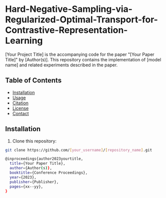 # Hard-Negative-Sampling-via-Regularized-Optimal-Transport-for-Contrastive-Representation-Learning

[Your Project Title] is the accompanying code for the paper "[Your Paper Title]" by [Author(s)]. This repository contains the implementation of [model name] and related experiments described in the paper.

## Table of Contents
- [Installation](#installation)
- [Usage](#usage)
- [Citation](#citation)
- [License](#license)
- [Contact](#contact)

## Installation

1. Clone this repository:

```bash
git clone https://github.com/[your_username]/[repository_name].git

@inproceedings{author2023yourtitle,
  title={Your Paper Title},
  author={Author(s)},
  booktitle={Conference Proceedings},
  year={2023},
  publisher={Publisher},
  pages={xx--yy},
}
